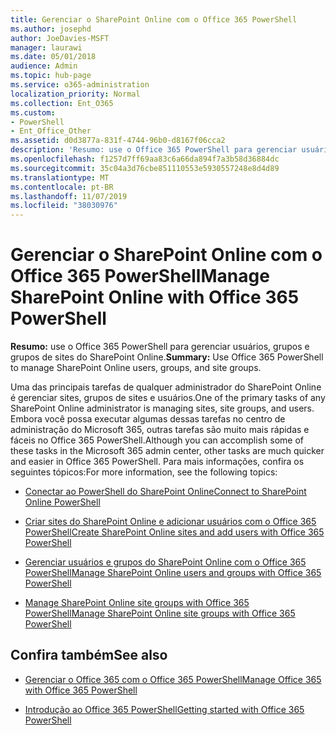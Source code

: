 ```yaml
---
title: Gerenciar o SharePoint Online com o Office 365 PowerShell
ms.author: josephd
author: JoeDavies-MSFT
manager: laurawi
ms.date: 05/01/2018
audience: Admin
ms.topic: hub-page
ms.service: o365-administration
localization_priority: Normal
ms.collection: Ent_O365
ms.custom:
- PowerShell
- Ent_Office_Other
ms.assetid: d0d3877a-831f-4744-96b0-d8167f06cca2
description: 'Resumo: use o Office 365 PowerShell para gerenciar usuários, grupos e grupos de sites do SharePoint Online.'
ms.openlocfilehash: f1257d7ff69aa83c6a66da894f7a3b58d36884dc
ms.sourcegitcommit: 35c04a3d76cbe851110553e5930557248e8d4d89
ms.translationtype: MT
ms.contentlocale: pt-BR
ms.lasthandoff: 11/07/2019
ms.locfileid: "38030976"
---
```

# <a name="manage-sharepoint-online-with-office-365-powershell"></a><span data-ttu-id="dbd1f-103">Gerenciar o SharePoint Online com o Office 365 PowerShell</span><span class="sxs-lookup"><span data-stu-id="dbd1f-103">Manage SharePoint Online with Office 365 PowerShell</span></span>

 <span data-ttu-id="dbd1f-104">**Resumo:** use o Office 365 PowerShell para gerenciar usuários, grupos e grupos de sites do SharePoint Online.</span><span class="sxs-lookup"><span data-stu-id="dbd1f-104">**Summary:** Use Office 365 PowerShell to manage SharePoint Online users, groups, and site groups.</span></span>
  
<span data-ttu-id="dbd1f-105">Uma das principais tarefas de qualquer administrador do SharePoint Online é gerenciar sites, grupos de sites e usuários.</span><span class="sxs-lookup"><span data-stu-id="dbd1f-105">One of the primary tasks of any SharePoint Online administrator is managing sites, site groups, and users.</span></span> <span data-ttu-id="dbd1f-106">Embora você possa executar algumas dessas tarefas no centro de administração do Microsoft 365, outras tarefas são muito mais rápidas e fáceis no Office 365 PowerShell.</span><span class="sxs-lookup"><span data-stu-id="dbd1f-106">Although you can accomplish some of these tasks in the Microsoft 365 admin center, other tasks are much quicker and easier in Office 365 PowerShell.</span></span> <span data-ttu-id="dbd1f-107">Para mais informações, confira os seguintes tópicos:</span><span class="sxs-lookup"><span data-stu-id="dbd1f-107">For more information, see the following topics:</span></span>

- [<span data-ttu-id="dbd1f-108">Conectar ao PowerShell do SharePoint Online</span><span class="sxs-lookup"><span data-stu-id="dbd1f-108">Connect to SharePoint Online PowerShell</span></span>](https://docs.microsoft.com/powershell/sharepoint/sharepoint-online/connect-sharepoint-online?view=sharepoint-ps)
  
- [<span data-ttu-id="dbd1f-109">Criar sites do SharePoint Online e adicionar usuários com o Office 365 PowerShell</span><span class="sxs-lookup"><span data-stu-id="dbd1f-109">Create SharePoint Online sites and add users with Office 365 PowerShell</span></span>](create-sharepoint-sites-and-add-users-with-powershell.md)
    
- [<span data-ttu-id="dbd1f-110">Gerenciar usuários e grupos do SharePoint Online com o Office 365 PowerShell</span><span class="sxs-lookup"><span data-stu-id="dbd1f-110">Manage SharePoint Online users and groups with Office 365 PowerShell</span></span>](manage-sharepoint-users-and-groups-with-powershell.md)
    
- [<span data-ttu-id="dbd1f-111">Manage SharePoint Online site groups with Office 365 PowerShell</span><span class="sxs-lookup"><span data-stu-id="dbd1f-111">Manage SharePoint Online site groups with Office 365 PowerShell</span></span>](manage-sharepoint-site-groups-with-powershell.md)
    
## <a name="see-also"></a><span data-ttu-id="dbd1f-112">Confira também</span><span class="sxs-lookup"><span data-stu-id="dbd1f-112">See also</span></span>

- [<span data-ttu-id="dbd1f-113">Gerenciar o Office 365 com o Office 365 PowerShell</span><span class="sxs-lookup"><span data-stu-id="dbd1f-113">Manage Office 365 with Office 365 PowerShell</span></span>](manage-office-365-with-office-365-powershell.md)

- [<span data-ttu-id="dbd1f-114">Introdução ao Office 365 PowerShell</span><span class="sxs-lookup"><span data-stu-id="dbd1f-114">Getting started with Office 365 PowerShell</span></span>](getting-started-with-office-365-powershell.md)

